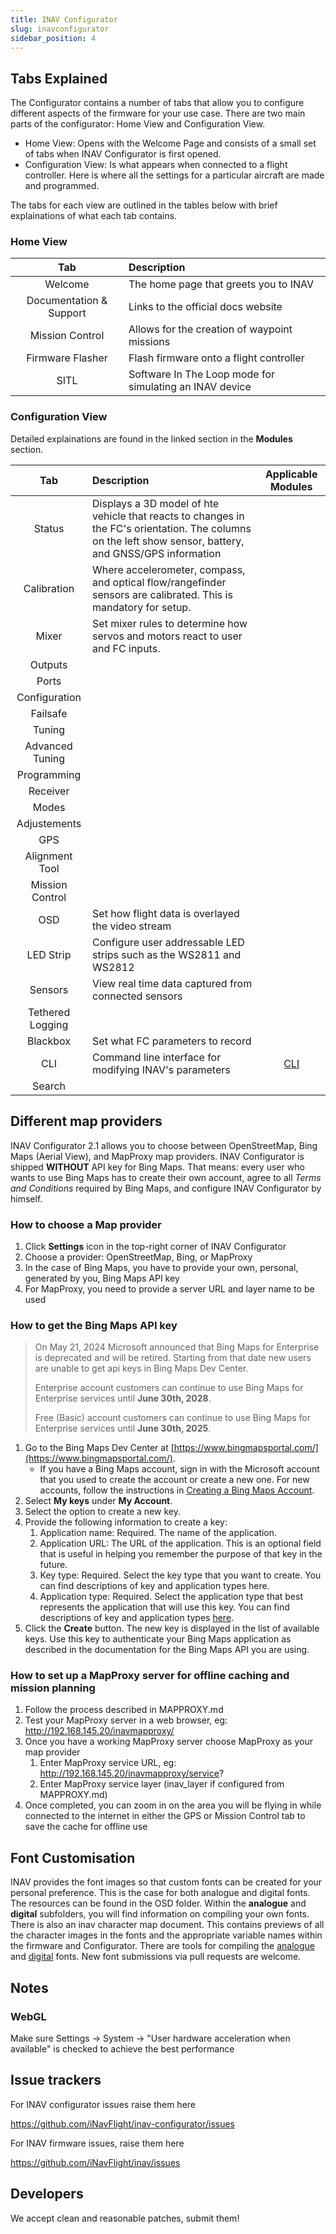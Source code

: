 ```yaml
---
title: INAV Configurator
slug: inavconfigurator
sidebar_position: 4
---
```


## Tabs Explained

The Configurator contains a number of tabs that allow you to configure different aspects of the firmware for your use case. 
There are two main parts of the configurator: Home View and Configuration View.
- Home View: Opens with the Welcome Page and consists of a small set of tabs when INAV Configurator is first opened. 
- Configuration View: Is what appears when connected to a flight controller. Here is where all the settings for a particular aircraft are made and programmed.

The tabs for each view are outlined in the tables below with brief explainations of what each tab contains.

### Home View

| Tab | Description |
| :---: | :-------- |
| Welcome | The home page that greets you to INAV |
| Documentation & Support | Links to the official docs website |
| Mission Control | Allows for the creation of waypoint missions |
| Firmware Flasher | Flash firmware onto a flight controller |
| SITL | Software In The Loop mode for simulating an INAV device |

### Configuration View

Detailed explainations are found in the linked section in the **Modules** section.

| Tab | Description | Applicable Modules |
| :---: | :-------- | :--------------: |
| Status | Displays a 3D model of hte vehicle that reacts to changes in the FC's orientation. The columns on the left show sensor, battery, and GNSS/GPS information | |
| Calibration | Where accelerometer, compass, and optical flow/rangefinder sensors are calibrated. This is mandatory for setup. | |
| Mixer | Set mixer rules to determine how servos and motors react to user and FC inputs. | |
| Outputs | | |
| Ports | | |
| Configuration | | |
| Failsafe | | |
| Tuning | | |
| Advanced Tuning | | |
| Programming | | |
| Receiver | | |
| Modes | | |
| Adjustements | | |
| GPS | | |
| Alignment Tool | | |
| Mission Control | | |
| OSD | Set how flight data is overlayed the video stream | |
| LED Strip | Configure user addressable LED strips such as the WS2811 and WS2812 | |
| Sensors | View real time data captured from connected sensors | |
| Tethered Logging | | |
| Blackbox | Set what FC parameters to record | |
| CLI | Command line interface for modifying INAV's parameters | [CLI](modules/cli.md) |
| Search | | |

## Different map providers

INAV Configurator 2.1 allows you to choose between OpenStreetMap, Bing Maps (Aerial View), and MapProxy map providers.
INAV Configurator is shipped **WITHOUT** API key for Bing Maps. That means: every user who wants to use Bing Maps has to create their own account, agree to all _Terms and Conditions_ required by Bing Maps, and configure INAV Configurator by himself.

### How to choose a Map provider

1. Click **Settings** icon in the top-right corner of INAV Configurator
1. Choose a provider: OpenStreetMap, Bing, or MapProxy
1. In the case of Bing Maps, you have to provide your own, personal, generated by you, Bing Maps API key
1. For MapProxy, you need to provide a server URL and layer name to be used

### How to get the Bing Maps API key

> On May 21, 2024 Microsoft announced that Bing Maps for Enterprise is deprecated and will be retired. Starting from that date
> new users are unable to get api keys in Bing Maps Dev Center. 
> 
> Enterprise account customers can continue to use Bing Maps for Enterprise services until **June 30th, 2028**.
> 
> Free (Basic) account customers can continue to use Bing Maps for Enterprise services until **June 30th, 2025**.

1. Go to the Bing Maps Dev Center at [https://www.bingmapsportal.com/](https://www.bingmapsportal.com/).
    * If you have a Bing Maps account, sign in with the Microsoft account that you used to create the account or create a new one. For new accounts, follow the instructions in [Creating a Bing Maps Account](https://msdn.microsoft.com/library/gg650598.aspx).
1. Select **My keys** under **My Account**.
1. Select the option to create a new key.
1. Provide the following information to create a key:
    1. Application name: Required. The name of the application.
    1. Application URL: The URL of the application. This is an optional field that is useful in helping you remember the purpose of that key in the future.
    1. Key type: Required. Select the key type that you want to create. You can find descriptions of key and application types here.
    1. Application type: Required. Select the application type that best represents the application that will use this key. You can find descriptions of key and application types [here](https://www.microsoft.com/maps/create-a-bing-maps-key.aspx).
1. Click the **Create** button. The new key is displayed in the list of available keys. Use this key to authenticate your Bing Maps application as described in the documentation for the Bing Maps API you are using.

### How to set up a MapProxy server for offline caching and mission planning
1. Follow the process described in MAPPROXY.md
1. Test your MapProxy server in a web browser, eg: http://192.168.145.20/inavmapproxy/
1. Once you have a working MapProxy server choose MapProxy as your map provider
	1. Enter MapProxy service URL, eg: http://192.168.145.20/inavmapproxy/service?
	1. Enter MapProxy service layer (inav_layer if configured from MAPPROXY.md)
1. Once completed, you can zoom in on the area you will be flying in while connected to the internet in either the GPS or Mission Control tab to save the cache for offline use

## Font Customisation

INAV provides the font images so that custom fonts can be created for your personal preference. This is the case for both analogue and digital fonts. The resources can be found in the OSD folder. Within the **analogue** and **digital** subfolders, you will find information on compiling your own fonts. There is also an inav character map document. This contains previews of all the character images in the fonts and the appropriate variable names within the firmware and Configurator. There are tools for compiling the [analogue](https://github.com/fiam/max7456tool) and [digital](https://github.com/MrD-RC/hdosd-font-tool) fonts. New font submissions via pull requests are welcome.

## Notes

### WebGL

Make sure Settings -> System -> "User hardware acceleration when available" is checked to achieve the best performance

## Issue trackers

For INAV configurator issues raise them here

https://github.com/iNavFlight/inav-configurator/issues

For INAV firmware issues, raise them here

https://github.com/iNavFlight/inav/issues

## Developers

We accept clean and reasonable patches, submit them!